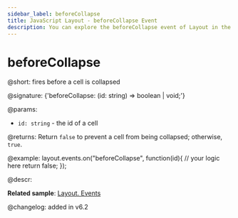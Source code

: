 ```yaml
---
sidebar_label: beforeCollapse
title: JavaScript Layout - beforeCollapse Event 
description: You can explore the beforeCollapse event of Layout in the documentation of the DHTMLX JavaScript UI library. Browse developer guides and API reference, try out code examples and live demos, and download a free 30-day evaluation version of DHTMLX Suite 7.
---
```


# beforeCollapse

@short: fires before a cell is collapsed

@signature: {'beforeCollapse: (id: string) => boolean | void;'}

@params:
- `id: string` - the id of a cell

@returns:
Return `false` to prevent a cell from being collapsed; otherwise, `true`.

@example:
layout.events.on("beforeCollapse", function(id){
	// your logic here
    return false;
});

@descr:

**Related sample**: [Layout. Events](https://snippet.dhtmlx.com/fyxw0map)

@changelog:
added in v6.2
